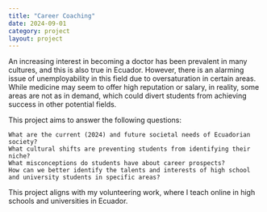 ```yaml
---
title: "Career Coaching"
date: 2024-09-01
category: project
layout: project
---
```


An increasing interest in becoming a doctor has been prevalent in many cultures, and this is also true in Ecuador. However, there is an alarming issue of unemployability in this field due to oversaturation in certain areas. While medicine may seem to offer high reputation or salary, in reality, some areas are not as in demand, which could divert students from achieving success in other potential fields.

This project aims to answer the following questions:

    What are the current (2024) and future societal needs of Ecuadorian society?
    What cultural shifts are preventing students from identifying their niche?
    What misconceptions do students have about career prospects?
    How can we better identify the talents and interests of high school and university students in specific areas?

This project aligns with my volunteering work, where I teach online in high schools and universities in Ecuador.
